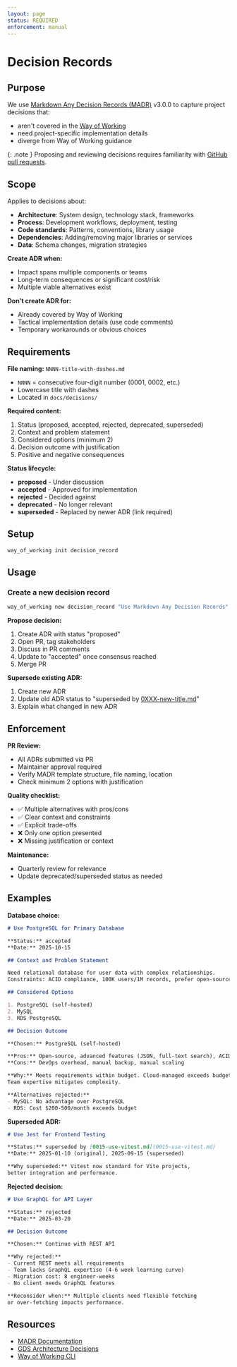 ```yaml
---
layout: page
status: REQUIRED
enforcement: manual
---
```

# Decision Records

## Purpose

We use [Markdown Any Decision Records (MADR)][madr] v3.0.0 to capture project decisions that:

- aren't covered in the [Way of Working][wow]
- need project-specific implementation details
- diverge from Way of Working guidance

{: .note }
Proposing and reviewing decisions requires familiarity with [GitHub pull requests][gh-pr].

## Scope

Applies to decisions about:

- **Architecture**: System design, technology stack, frameworks
- **Process**: Development workflows, deployment, testing
- **Code standards**: Patterns, conventions, library usage
- **Dependencies**: Adding/removing major libraries or services
- **Data**: Schema changes, migration strategies

**Create ADR when:**

- Impact spans multiple components or teams
- Long-term consequences or significant cost/risk
- Multiple viable alternatives exist

**Don't create ADR for:**

- Already covered by Way of Working
- Tactical implementation details (use code comments)
- Temporary workarounds or obvious choices

## Requirements

**File naming:** `NNNN-title-with-dashes.md`

- `NNNN` = consecutive four-digit number (0001, 0002, etc.)
- Lowercase title with dashes
- Located in `docs/decisions/`

**Required content:**

1. Status (proposed, accepted, rejected, deprecated, superseded)
2. Context and problem statement
3. Considered options (minimum 2)
4. Decision outcome with justification
5. Positive and negative consequences

**Status lifecycle:**

- **proposed** - Under discussion
- **accepted** - Approved for implementation
- **rejected** - Decided against
- **deprecated** - No longer relevant
- **superseded** - Replaced by newer ADR (link required)

## Setup

```bash
way_of_working init decision_record
```

## Usage

### Create a new decision record

```bash
way_of_working new decision_record "Use Markdown Any Decision Records"
```

**Propose decision:**

1. Create ADR with status "proposed"
2. Open PR, tag stakeholders
3. Discuss in PR comments
4. Update to "accepted" once consensus reached
5. Merge PR

**Supersede existing ADR:**

1. Create new ADR
2. Update old ADR status to "superseded by [0XXX-new-title.md](0XXX-new-title.md)"
3. Explain what changed in new ADR

## Enforcement

**PR Review:**

- All ADRs submitted via PR
- Maintainer approval required
- Verify MADR template structure, file naming, location
- Check minimum 2 options with justification

**Quality checklist:**

- ✅ Multiple alternatives with pros/cons
- ✅ Clear context and constraints
- ✅ Explicit trade-offs
- ❌ Only one option presented
- ❌ Missing justification or context

**Maintenance:**

- Quarterly review for relevance
- Update deprecated/superseded status as needed

## Examples

**Database choice:**

```markdown
# Use PostgreSQL for Primary Database

**Status:** accepted
**Date:** 2025-10-15

## Context and Problem Statement

Need relational database for user data with complex relationships.
Constraints: ACID compliance, 100K users/1M records, prefer open-source.

## Considered Options

1. PostgreSQL (self-hosted)
2. MySQL
3. RDS PostgreSQL

## Decision Outcome

**Chosen:** PostgreSQL (self-hosted)

**Pros:** Open-source, advanced features (JSON, full-text search), ACID, team experience
**Cons:** DevOps overhead, manual backup, manual scaling

**Why:** Meets requirements within budget. Cloud-managed exceeds budget by 40%.
Team expertise mitigates complexity.

**Alternatives rejected:**
- MySQL: No advantage over PostgreSQL
- RDS: Cost $200-500/month exceeds budget
```

**Superseded ADR:**

```markdown
# Use Jest for Frontend Testing

**Status:** superseded by [0015-use-vitest.md](0015-use-vitest.md)
**Date:** 2025-01-10 (original), 2025-09-15 (superseded)

**Why superseded:** Vitest now standard for Vite projects,
better integration and performance.
```

**Rejected decision:**

```markdown
# Use GraphQL for API Layer

**Status:** rejected
**Date:** 2025-03-20

## Decision Outcome

**Chosen:** Continue with REST API

**Why rejected:**
- Current REST meets all requirements
- Team lacks GraphQL expertise (4-6 week learning curve)
- Migration cost: 8 engineer-weeks
- No client needs GraphQL features

**Reconsider when:** Multiple clients need flexible fetching
or over-fetching impacts performance.
```

## Resources

- [MADR Documentation][madr]
- [GDS Architecture Decisions][gds-way]
- [Way of Working CLI][wow-cli]

[madr]: https://adr.github.io/madr/
[wow]: https://github.com/HealthDataInsight/way_of_working
[gds-way]: https://gds-way.digital.cabinet-office.gov.uk/standards/architecture-decisions.html
[gh-pr]: https://docs.github.com/en/pull-requests/collaborating-with-pull-requests/proposing-changes-to-your-work-with-pull-requests/about-pull-requests
[wow-cli]: ../cli.md
